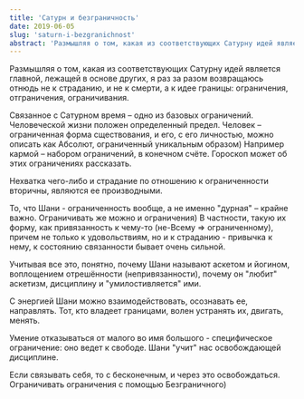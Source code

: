 ```yaml
---
title: 'Сатурн и безграничность'
date: 2019-06-05
slug: 'saturn-i-bezgranichnost'
abstract: 'Размышляя о том, какая из соответствующих Сатурну идей является главной, лежащей в основе других, я раз за разом возвращаюсь отнюдь не к страданию, и не к смерти, а к идее границы: ограничения, отграничения, ограничивания.'
---
```


Размышляя о том, какая из соответствующих Сатурну идей является главной, лежащей в основе других, я раз за разом возвращаюсь отнюдь не к страданию, и не к смерти, а к идее границы: ограничения, отграничения, ограничивания.

<!-- more -->

Связанное с Сатурном время – одно из базовых ограничений. Человеческой жизни положен определенный предел. Человек – ограниченная форма сществования, и его, с его личностью, можно описать как Абсолют, ограниченный уникальным образом) Например кармой – набором ограничений, в конечном счёте. Гороскоп может об этих ограничениях рассказать.


Нехватка чего-либо и страдание по отношению к ограниченности вторичны, являются ее производными.


То, что Шани - ограниченность вообще, а не именно "дурная" – крайне важно. Ограничивать же можно и ограничения) В частности, такую их форму, как привязанность к чему-то (не-Всему ⇒ ограниченному), причем не только к удовольствиям, но и к страданию - привычка к нему, к состоянию связанности бывает очень сильной.


Учитывая все это, понятно, почему Шани называют аскетом и йогином, воплощением отрешённости (непривязанности), почему он "любит" аскетизм, дисциплину и "умилостивляется" ими.


С энергией Шани можно взаимодействовать, осознавать ее, направлять. Тот, кто владеет границами, волен устранять их, двигать, менять.


Умение отказываться от малого во имя большого - специфическое ограничение: оно ведет к свободе. Шани "учит" нас освобождающей дисциплине.


Если связывать себя, то с бесконечным, и через это освобождаться. Ограничивать ограничения с помощью Безграничного)